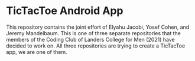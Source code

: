 # TicTacToe Android App
This repository contains the joint effort of Elyahu Jacobi, Yosef Cohen, and Jeremy Mandelbaum.
This is one of three separate repositories that the members of the Coding Club of Landers College for Men (2021) have decided to work on.
All three repositories are trying to create a TicTacToe app, we are one of them.
